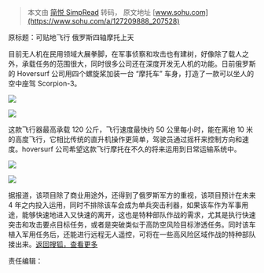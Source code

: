 > 本文由 [简悦 SimpRead](http://ksria.com/simpread/) 转码， 原文地址 [www.sohu.com](https://www.sohu.com/a/127209888_207528)

原标题：可贴地飞行 俄罗斯四轴摩托上天

目前无人机在民用领域大展拳脚，在军事侦察和攻击也有建树，好像除了载人之外，承载任务的范围很大，同时很多公司还在深度开发无人机的功能。日前俄罗斯的 Hoversurf 公司用四个螺旋桨加装一台 “摩托车” 车身，打造了一款可以坐人的空中座驾 Scorpion-3。

![](http://img.mp.itc.cn/upload/20170225/0aca48883db64330800bfcc85db4948b_th.jpg)

![](http://img.mp.itc.cn/upload/20170225/00d157e123ad4b3b97c6eccc0aaf0b73_th.jpg)

这款飞行器最高承载 120 公斤，飞行速度最快约 50 公里每小时，能在离地 10 米的高度飞行，它相比传统的直升机操作更简单，驾驶员通过摇杆来控制方向和速度。hoversurf 公司希望这款飞行摩托在不久的将来运用到日常运输系统中。

![](http://img.mp.itc.cn/upload/20170225/baf941a935d0432983c51c1b80a58115_th.jpg)

![](http://img.mp.itc.cn/upload/20170225/26c9caa5776a476cb9167c20ebd9db4b_th.jpg)

据报道，该项目除了商业用途外，还得到了俄罗斯军方的重视，该项目预计在未来 4 年之内投入运用，同时不排除该车会成为单兵突击利器，如果该车作为军事用途，能够快速地进入又快速的离开，这也是特种部队作战的需求，尤其是执行快速突击和攻击要点目标任务，或者是突破类似于高防空风险目标渗透任务。同时该车植入军用任务后，还能进行远程无人遥控，可将在一些高风险区域作战的特种部队接出来。[返回搜狐，查看更多](https://www.sohu.com/?strategyid=00001&spm=smpc.content.content.2.1622843160671teNNi0c "点击进入搜狐首页")

责任编辑：